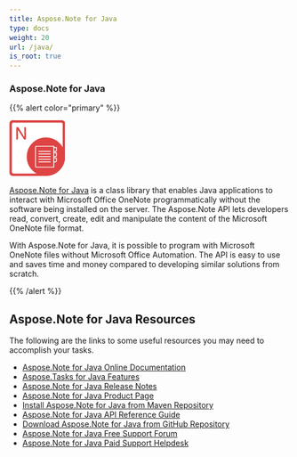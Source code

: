 ```yaml
---
title: Aspose.Note for Java
type: docs
weight: 20
url: /java/
is_root: true
---
```


### **Aspose.Note for Java**
{{% alert color="primary" %}} 

![todo:image_alt_text](home_1.png)

[Aspose.Note for Java](https://products.aspose.com/note/java) is a class library that enables Java applications to interact with Microsoft Office OneNote programmatically without the software being installed on the server. The Aspose.Note API lets developers read, convert, create, edit and manipulate the content of the Microsoft OneNote file format.

With Aspose.Note for Java, it is possible to program with Microsoft OneNote files without Microsoft Office Automation. The API is easy to use and saves time and money compared to developing similar solutions from scratch.

{{% /alert %}} 
## **Aspose.Note for Java Resources**
The following are the links to some useful resources you may need to accomplish your tasks.

- [Aspose.Note for Java Online Documentation](/note/java/)
- [Aspose.Tasks for Java Features](/note/java/product-overview/)
- [Aspose.Note for Java Release Notes](/note/java/release-notes/)
- [Aspose.Note for Java Product Page](https://products.aspose.com/note/java)
- [Install Aspose.Note for Java from Maven Repository](/note/java/installation/)
- [Aspose.Note for Java API Reference Guide](https://apireference.aspose.com/note/java)
- [Download Aspose.Note for Java from GitHub Repository](https://github.com/aspose-note/Aspose.Note-for-Java)
- [Aspose.Note for Java Free Support Forum](https://forum.aspose.com/c/note)
- [Aspose.Note for Java Paid Support Helpdesk](https://helpdesk.aspose.com/)
